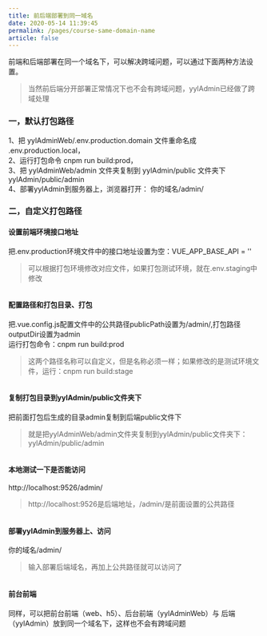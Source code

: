 ```yaml
---
title: 前后端部署到同一域名
date: 2020-05-14 11:39:45
permalink: /pages/course-same-domain-name
article: false
---
```


前端和后端部署在同一个域名下，可以解决跨域问题，可以通过下面两种方法设置。
>当然前后端分开部署正常情况下也不会有跨域问题，yylAdmin已经做了跨域处理

### 一，默认打包路径
1、把 yylAdminWeb/.env.production.domain 文件重命名成 .env.production.local，  
2、运行打包命令 cnpm run build:prod，  
3、把 yylAdminWeb/admin 文件夹复制到 yylAdmin/public 文件夹下 yylAdmin/public/admin  
4、部署yylAdmin到服务器上，浏览器打开： 你的域名/admin/

### 二，自定义打包路径

#### 设置前端环境接口地址
把.env.production环境文件中的接口地址设置为空：VUE_APP_BASE_API = ''  
>可以根据打包环境修改对应文件，如果打包测试环境，就在.env.staging中修改  
<img :src="$withBase('/image/course/same-domain-name/1-env-prod.png')" alt="">

#### 配置路径和打包目录、打包
把.vue.config.js配置文件中的公共路径publicPath设置为/admin/,打包路径outputDir设置为admin  
运行打包命令：cnpm run build:prod
>这两个路径名称可以自定义，但是名称必须一样；如果修改的是测试环境文件，运行：cnpm run build:stage
<img :src="$withBase('/image/course/same-domain-name/2-vue-config-js.png')" alt="">

#### 复制打包目录到yylAdmin/public文件夹下
把前面打包后生成的目录admin复制到后端public文件下
>就是把yylAdminWeb/admin文件夹复制到yylAdmin/public文件夹下：yylAdmin/public/admin
<img :src="$withBase('/image/course/same-domain-name/3-copy-yyladmin-public.png')" alt="">

#### 本地测试一下是否能访问
http://localhost:9526/admin/
>http://localhost:9526是后端地址，/admin/是前面设置的公共路径
<img :src="$withBase('/image/course/same-domain-name/4-localhost-open.png')" alt="">

#### 部署yylAdmin到服务器上、访问
你的域名/admin/
>输入部署后端域名，再加上公共路径就可以访问了
<img :src="$withBase('/image/course/same-domain-name/5-pro-open.png')" alt="">

#### 前台前端
同样，可以把前台前端（web、h5）、后台前端（yylAdminWeb）与 后端（yylAdmin）放到同一个域名下，这样也不会有跨域问题
